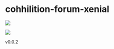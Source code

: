 # cohhilition-forum-xenial
[![](https://images.microbadger.com/badges/image/kreativedev/cohhilition-forum-xenial.svg)](https://microbadger.com/images/kreativedev/cohhilition-forum-xenial "Get your own image badge on microbadger.com")

[![](https://images.microbadger.com/badges/version/kreativedev/cohhilition-forum-xenial.svg)](https://microbadger.com/images/kreativedev/cohhilition-forum-xenial "Get your own version badge on microbadger.com")

v0.0.2
